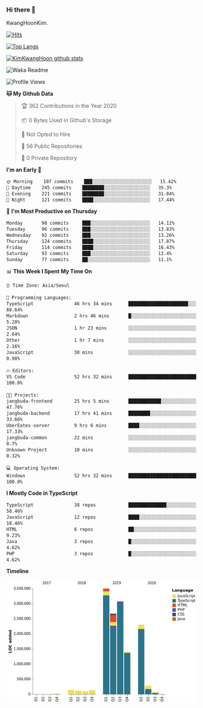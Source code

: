 ### Hi there 👋

KwangHoonKim.

[![Hits](https://hits.seeyoufarm.com/api/count/incr/badge.svg?url=https%3A%2F%2Fgithub.com%2Frhkdgns95)](https://hits.seeyoufarm.com)  

[![Top Langs](https://github-readme-stats.vercel.app/api/top-langs/?username=rhkdgns95&layout=compact)](https://github.com/anuraghazra/github-readme-stats)   

[![KimKwangHoon github stats](https://github-readme-stats.vercel.app/api?username=rhkdgns95&show_icons=true)](https://github.com/anuraghazra/github-readme-stats)  



<!--
**rhkdgns95/rhkdgns95** is a ✨ _special_ ✨ repository because its `README.md` (this file) appears on your GitHub profile.

Here are some ideas to get you started:

- 🔭 I’m currently working on ...
- 🌱 I’m currently learning ...
- 👯 I’m looking to collaborate on ...
- 🤔 I’m looking for help with ...
- 💬 Ask me about ...
- 📫 How to reach me: ...
- 😄 Pronouns: ...
- ⚡ Fun fact: ...
-->



![Waka Readme](https://github.com/rhkdgns95/rhkdgns95/workflows/Waka%20Readme/badge.svg)
<!--START_SECTION:waka-->
![Profile Views](http://img.shields.io/badge/Profile%20Views-5-blue)

**🐱 My Github Data** 

> 🏆 362 Contributions in the Year 2020
 > 
> 📦 0 Bytes Used in Github's Storage 
 > 
> 🚫 Not Opted to Hire
 > 
> 📜 56 Public Repositories
 > 
> 🔑 0 Private Repository 
 > 
**I'm an Early 🐤** 

```text
🌞 Morning    107 commits    ███░░░░░░░░░░░░░░░░░░░░░░   15.42% 
🌆 Daytime    245 commits    ████████░░░░░░░░░░░░░░░░░   35.3% 
🌃 Evening    221 commits    ████████░░░░░░░░░░░░░░░░░   31.84% 
🌙 Night      121 commits    ████░░░░░░░░░░░░░░░░░░░░░   17.44%

```
📅 **I'm Most Productive on Thursday** 

```text
Monday       98 commits     ███░░░░░░░░░░░░░░░░░░░░░░   14.12% 
Tuesday      96 commits     ███░░░░░░░░░░░░░░░░░░░░░░   13.83% 
Wednesday    92 commits     ███░░░░░░░░░░░░░░░░░░░░░░   13.26% 
Thursday     124 commits    ████░░░░░░░░░░░░░░░░░░░░░   17.87% 
Friday       114 commits    ████░░░░░░░░░░░░░░░░░░░░░   16.43% 
Saturday     93 commits     ███░░░░░░░░░░░░░░░░░░░░░░   13.4% 
Sunday       77 commits     ██░░░░░░░░░░░░░░░░░░░░░░░   11.1%

```


📊 **This Week I Spent My Time On** 

```text
⌚︎ Time Zone: Asia/Seoul

💬 Programming Languages: 
TypeScript               46 hrs 34 mins      ██████████████████████░░░   88.64% 
Markdown                 2 hrs 46 mins       █░░░░░░░░░░░░░░░░░░░░░░░░   5.28% 
JSON                     1 hr 23 mins        ░░░░░░░░░░░░░░░░░░░░░░░░░   2.64% 
Other                    1 hr 7 mins         ░░░░░░░░░░░░░░░░░░░░░░░░░   2.16% 
JavaScript               30 mins             ░░░░░░░░░░░░░░░░░░░░░░░░░   0.98%

🔥 Editors: 
VS Code                  52 hrs 32 mins      █████████████████████████   100.0%

🐱‍💻 Projects: 
jangbuda-frontend        25 hrs 5 mins       ████████████░░░░░░░░░░░░░   47.76% 
jangbuda-backend         17 hrs 41 mins      ████████░░░░░░░░░░░░░░░░░   33.66% 
UberEates-server         9 hrs 6 mins        ████░░░░░░░░░░░░░░░░░░░░░   17.33% 
jangbuda-common          22 mins             ░░░░░░░░░░░░░░░░░░░░░░░░░   0.7% 
Unknown Project          10 mins             ░░░░░░░░░░░░░░░░░░░░░░░░░   0.32%

💻 Operating System: 
Windows                  52 hrs 32 mins      █████████████████████████   100.0%

```

**I Mostly Code in TypeScript** 

```text
TypeScript               38 repos            ██████████████░░░░░░░░░░░   58.46% 
JavaScript               12 repos            ████░░░░░░░░░░░░░░░░░░░░░   18.46% 
HTML                     6 repos             ██░░░░░░░░░░░░░░░░░░░░░░░   9.23% 
Java                     3 repos             █░░░░░░░░░░░░░░░░░░░░░░░░   4.62% 
PHP                      3 repos             █░░░░░░░░░░░░░░░░░░░░░░░░   4.62%

```


**Timeline**

![Chart not found](https://github.com/rhkdgns95/rhkdgns95/blob/master/charts/bar_graph.png) 


<!--END_SECTION:waka-->
